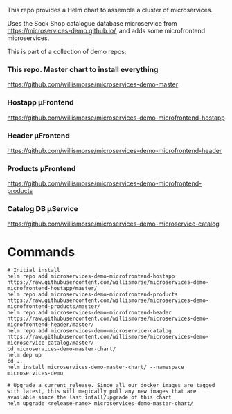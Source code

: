 
This repo provides a Helm chart to assemble a cluster of microservices. 

Uses the Sock Shop catalogue database microservice from https://microservices-demo.github.io/, and adds some microfrontend microservices.

This is part of a collection of demo repos:

### This repo. Master chart to install everything
https://github.com/willismorse/microservices-demo-master

### Hostapp µFrontend
https://github.com/willismorse/microservices-demo-microfrontend-hostapp

### Header µFrontend
https://github.com/willismorse/microservices-demo-microfrontend-header

### Products µFrontend
https://github.com/willismorse/microservices-demo-microfrontend-products

### Catalog DB µService
https://github.com/willismorse/microservices-demo-microservice-catalog



# Commands

```
# Initial install
helm repo add microservices-demo-microfrontend-hostapp  https://raw.githubusercontent.com/willismorse/microservices-demo-microfrontend-hostapp/master/
helm repo add microservices-demo-microfrontend-products  https://raw.githubusercontent.com/willismorse/microservices-demo-microfrontend-products/master/
helm repo add microservices-demo-microfrontend-header  https://raw.githubusercontent.com/willismorse/microservices-demo-microfrontend-header/master/
helm repo add microservices-demo-microservice-catalog  https://raw.githubusercontent.com/willismorse/microservices-demo-microservice-catalog/master/
cd microservices-demo-master-chart/
helm dep up
cd ..
helm install microservices-demo-master-chart/ --namespace microservices-demo

# Upgrade a current release. Since all our docker images are tagged with latest, this will magically pull any new images that are available since the last intall/upgrade of this chart
helm upgrade <release-name> microservices-demo-master-chart/
```
